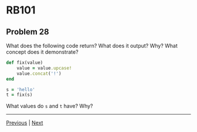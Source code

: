 # RB101
## Problem 28

What does the following code return? What does it output? Why? What concept does it demonstrate?

```ruby
def fix(value)
	value = value.upcase!
	value.concat('!')
end

s = 'hello'
t = fix(s)
```

What values do `s` and `t` have? Why?

---

[Previous](27.md) | [Next](29.md)
